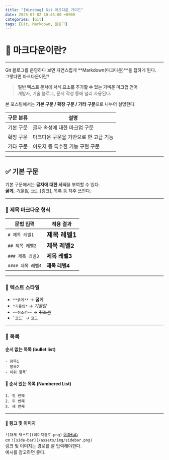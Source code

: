```yaml
---
title: "[Winebug] Git 마크다운 가이드"
date: 2025-07-02 10:45:00 +0900
categories: [Git]
tags: [Git, Markdown, 블로그]
---
```


# 🎈 마크다운이란?  
---

Git 블로그를 운영하다 보면 자연스럽게 **Markdown(마크다운)**을 접하게 된다.  
그렇다면 마크다운이란?

> **일반 텍스트 문서에 서식 요소를 추가할 수 있는 가벼운 마크업 언어**  
> 개발자, 기술 블로그, 문서 작성 등에 널리 사용된다.

본 포스팅에서는 **기본 구문 / 확장 구문 / 기타 구문**으로 나누어 설명한다.

| 구문 분류   | 설명                                   |
|-------------|----------------------------------------|
| 기본 구문   | 글자 속성에 대한 마크업 구문           |
| 확장 구문   | 마크다운 구문을 기반으로 한 고급 기능   |
| 기타 구문   | 이모지 등 특수한 기능 구현 구문         |

---

## ✅ 기본 구문  

기본 구문에서는 **글자에 대한 서식**을 부여할 수 있다.  
**굵게**, *기울임*, `코드`, [링크], 목록 등 자주 쓰인다.

---

### 📌 제목 마크다운 형식


| 문법 입력 | 적용 결과 |
|-----------|-----------|
| `# 제목 레벨1` | <span style="font-size:1.3em; font-weight:bold">제목 레벨1</span> |
| `## 제목 레벨2` | <span style="font-size:1.2em; font-weight:bold">제목 레벨2</span> |
| `### 제목 레벨3` | <span style="font-size:1.1em; font-weight:bold">제목 레벨3</span> |
| `#### 제목 레벨4` | <span style="font-size:1em; font-weight:bold">제목 레벨4</span> |

---

### 📌 텍스트 스타일

- `**굵게**` → **굵게**  
- `*기울임*` → *기울임*  
- `~~취소선~~` → ~~취소선~~  
- `` `코드` `` → `코드`

---

### 📌 목록

#### 순서 없는 목록 (bullet list)
```
- 항목1
- 항목2
- 하위 항목`
```
#### 🔢 순서 있는 목록 (Numbered List)
```
1. 첫 번째
2. 두 번째
3. 세 번째
```
---

#### 🔗 링크 및 이미지

```![대체 텍스트](이미지경로.png)```
[GitHub](https://github.com)  
ex ```![side-bar](/assets/img/sidebar.png)```<br>
링크 및 이미지는 경로를 잘 입력해야한다.<br>
예시를 참고하면 좋다.
